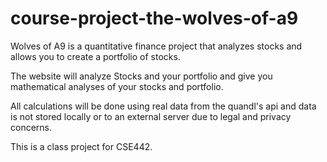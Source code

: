 # course-project-the-wolves-of-a9

Wolves of A9 is a quantitative finance project that analyzes stocks and allows you to create a portfolio of stocks.

The website will analyze Stocks and your portfolio and give you mathematical analyses of your stocks and portfolio.

All calculations will be done using real data from the quandl's api and data is not stored locally or to an external server due to legal and privacy concerns.

This is a class project for CSE442.
